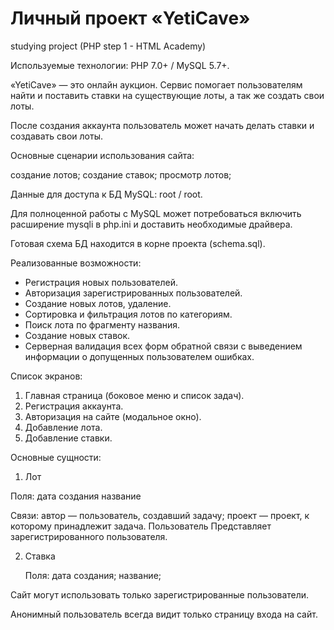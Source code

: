 # Личный проект «YetiCave»
studying project (PHP step 1 - HTML Academy)

Используемые технологии: PHP 7.0+ / MySQL 5.7+.

«YetiCave» — это онлайн аукцион. Сервис помогает пользователям найти и поставить ставки на существующие лоты, а так же создать свои лоты.

После создания аккаунта пользователь может начать делать ставки и создавать свои лоты.

Основные сценарии использования сайта:

создание лотов;
создание ставок;
просмотр лотов;

Данные для доступа к БД MySQL: root / root.

Для полноценной работы с MySQL может потребоваться включить расширение mysqli в php.ini и доставить необходимые драйвера.

Готовая схема БД находится в корне проекта (schema.sql).

<!--Чтобы создать трех тестовых пользователей со списком задач для одного из них (Игнат), необходимо выполнить строки с 1-й по 28-ю в файле queries.sql.

Данные для авторизации на сайте:

Email	Пароль
ignat.v@gmail.com	ug0GdVMi
kitty_93@li.ru	daecNazD
warrior07@mail.ru	oixb3aL8-->

Реализованные возможности:

* Регистрация новых пользователей.
* Авторизация зарегистрированных пользователей.
* Создание новых лотов, удаление.
* Сортировка и фильтрация лотов по категориям.
* Поиск лота по фрагменту названия.
* Создание новых ставок.
* Серверная валидация всех форм обратной связи с выведением информации о допущенных пользователем ошибках.

Список экранов:

1. Главная страница (боковое меню и список задач).
2. Регистрация аккаунта.
3. Авторизация на сайте (модальное окно).
4. Добавление лота.
5. Добавление ставки.

Основные сущности:

1. Лот

  Поля:
  дата создания
  название
  
  Связи:
  автор — пользователь, создавший задачу;
  проект — проект, к которому принадлежит задача.
  Пользователь
  Представляет зарегистрированного пользователя.


2. Ставка

   Поля:
   дата создания;
   название;


Сайт могут использовать только зарегистрированные пользователи.

Анонимный пользователь всегда видит только страницу входа на сайт.

